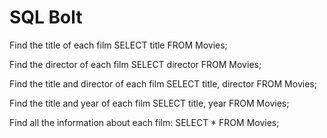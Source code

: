 # SQL Bolt

Find the title of each film
SELECT title FROM Movies;

Find the director of each film
SELECT director FROM Movies;

Find the title and director of each film
SELECT title, director FROM Movies;

Find the title and year of each film
SELECT title, year FROM Movies;

Find all the information about each film:
SELECT * FROM Movies;

